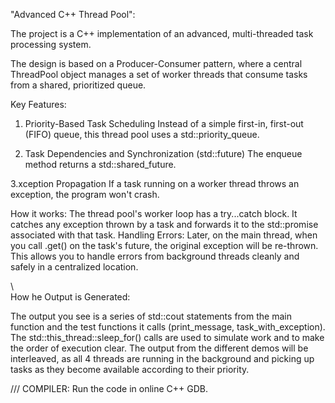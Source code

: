"Advanced C++ Thread Pool":

  The project is a C++ implementation of an advanced, multi-threaded task processing system. 

The design is based on a Producer-Consumer pattern, where a central ThreadPool object manages a set of worker threads that consume tasks from a shared, prioritized queue.


Key Features:

1. Priority-Based Task Scheduling
Instead of a simple first-in, first-out (FIFO) queue, this thread pool uses a std::priority_queue.

2. Task Dependencies and Synchronization (std::future)
The enqueue method returns a std::shared_future<void>.

3.xception Propagation
If a task running on a worker thread throws an exception, the program won't crash.

How it works: The thread pool's worker loop has a try...catch block. It catches any exception thrown by a task and forwards it to the std::promise associated with that task.
Handling Errors: Later, on the main thread, when you call .get() on the task's future, the original exception will be re-thrown. This allows you to handle errors from background threads cleanly and safely in a centralized location.

\\\
How he Output is Generated:

The output you see is a series of std::cout statements from the main function and the test functions it calls (print_message, task_with_exception). The std::this_thread::sleep_for() calls are used to simulate work and to make the order of execution clear. The output from the different demos will be interleaved, as all 4 threads are running in the background and picking up tasks as they become available according to their priority.

///
 COMPILER:
 Run the code in online C++ GDB.










